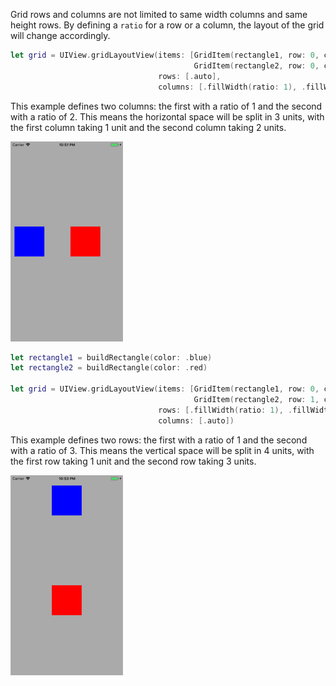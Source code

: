 Grid rows and columns are not limited to same width columns and same height rows.
By defining a `ratio` for a row or a column, the layout of the grid will change accordingly.
```swift
let grid = UIView.gridLayoutView(items: [GridItem(rectangle1, row: 0, column: 0),
                                         GridItem(rectangle2, row: 0, column: 1)],
                                 rows: [.auto],
                                 columns: [.fillWidth(ratio: 1), .fillWidth(ratio: 2)])
```
This example defines two columns: the first with a ratio of 1 and the second with a ratio of 2. This means the horizontal space will be split in 3 units, with the first column taking 1 unit and the second column taking 2 units.

![Sample 5](https://github.com/mihaimihaila/GridLayout/blob/master/Output/5.png "Sample 5")

```swift
let rectangle1 = buildRectangle(color: .blue)
let rectangle2 = buildRectangle(color: .red)

let grid = UIView.gridLayoutView(items: [GridItem(rectangle1, row: 0, column: 0),
                                         GridItem(rectangle2, row: 1, column: 0)],
                                 rows: [.fillWidth(ratio: 1), .fillWidth(ratio: 3)],
                                 columns: [.auto])
```
This example defines two rows: the first with a ratio of 1 and the second with a ratio of 3. This means the vertical space will be split in 4 units, with the first row taking 1 unit and the second row taking 3 units.

![Sample](https://github.com/mihaimihaila/GridLayout/blob/master/Output/6.png "Sample")